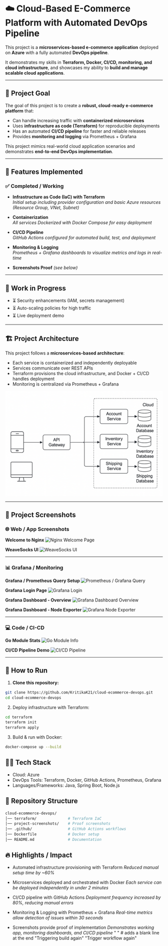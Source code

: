 # ☁️ Cloud-Based E-Commerce Platform with Automated DevOps Pipeline

This project is a **microservices-based e-commerce application** deployed on **Azure** with a fully automated **DevOps pipeline**.  

It demonstrates my skills in **Terraform, Docker, CI/CD, monitoring, and cloud infrastructure**, and showcases my ability to **build and manage scalable cloud applications**.

---

## 🎯 Project Goal

The goal of this project is to create a **robust, cloud-ready e-commerce platform** that:  
- Can handle increasing traffic with **containerized microservices**  
- Uses **infrastructure as code (Terraform)** for reproducible deployments  
- Has an automated **CI/CD pipeline** for faster and reliable releases  
- Provides **monitoring and logging** via Prometheus + Grafana  

This project mimics real-world cloud application scenarios and demonstrates **end-to-end DevOps implementation**.

---

## 🔹 Features Implemented

### ✅ Completed / Working

- **Infrastructure as Code (IaC) with Terraform**  
  *Initial setup including provider configuration and basic Azure resources (Resource Group, VNet, Subnet)*  

- **Containerization**  
  *All services Dockerized with Docker Compose for easy deployment*  

- **CI/CD Pipeline**  
  *GitHub Actions configured for automated build, test, and deployment*  

- **Monitoring & Logging**  
  *Prometheus + Grafana dashboards to visualize metrics and logs in real-time*  

- **Screenshots Proof** *(see below)*  

---

## 📌 Work in Progress

- ⏳ Security enhancements (IAM, secrets management)  
- ⏳ Auto-scaling policies for high traffic  
- ⏳ Live deployment demo  

---

## 🏗️ Project Architecture

This project follows a **microservices-based architecture**:

- Each service is containerized and independently deployable  
- Services communicate over REST APIs  
- Terraform provisions the cloud infrastructure, and Docker + CI/CD handles deployment  
- Monitoring is centralized via Prometheus + Grafana  

![Project Architecture](images/architecture.png)

---

## 📸 Project Screenshots

### 🌐 Web / App Screenshots

**Welcome to Nginx**
![Nginx Welcome Page](images/image1.png)

**WeaveSocks UI**
![WeaveSocks UI](images/image2.png)

---

### 📊 Grafana / Monitoring

**Grafana / Prometheus Query Setup**
![Prometheus / Grafana Query](images/image3.png)

**Grafana Login Page**
![Grafana Login](images/image4.png)

**Grafana Dashboard - Overview**
![Grafana Dashboard Overview](images/image5.png)

**Grafana Dashboard - Node Exporter**
![Grafana Node Exporter](images/image6.png)

---

### 💻 Code / CI-CD

**Go Module Stats**
![Go Module Info](images/image8.png)

**CI/CD Pipeline Demo**
![CI/CD Pipeline](images/image9.png)


---

## 🚀 How to Run

1. **Clone this repository:**  
```bash
git clone https://github.com/KritikaK21/cloud-ecommerce-devops.git
cd cloud-ecommerce-devops
```
2. Deploy infrastructure with Terraform:
``` bash
cd terraform
terraform init
terraform apply
```
3. Build & run with Docker:
``` bash
docker-compose up --build
```

## 👩‍💻 Tech Stack

- Cloud: Azure
- DevOps Tools: Terraform, Docker, GitHub Actions, Prometheus, Grafana
- Languages/Frameworks: Java, Spring Boot, Node.js

## 📂 Repository Structure
```bash
cloud-ecommerce-devops/
│── terraform/              # Terraform IaC
│── project-screenshots/    # Proof screenshots
│── .github/                # GitHub Actions workflows
│── Dockerfile              # Docker setup
│── README.md               # Documentation
```
## 🔥 Highlights / Impact

- Automated infrastructure provisioning with Terraform
*Reduced manual setup time by ~60%*

- Microservices deployed and orchestrated with Docker
*Each service can be deployed independently in under 2 minutes*

- CI/CD pipeline with GitHub Actions
*Deployment frequency increased by 80%, reducing manual errors*

- Monitoring & Logging with Prometheus + Grafana
*Real-time metrics allow detection of issues within 30 seconds*

- Screenshots provide proof of implementation
*Demonstrates working app, monitoring dashboards, and CI/CD pipeline*
" "    # adds a blank line at the end
"Triggering build again" 
"Trigger workflow again" 
